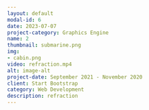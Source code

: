 ```yaml
---
layout: default
modal-id: 6
date: 2023-07-07
project-category: Graphics Engine
name: 2
thumbnail: submarine.png
img: 
- cabin.png
video: refraction.mp4
alt: image-alt
project-date: September 2021 - November 2020
client: Start Bootstrap
category: Web Development
description: refraction
---
```

